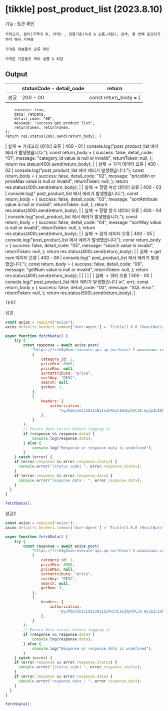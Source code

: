 # [tikkle] post_product_list (2023.8.10)

기능 : 토큰 확인

    카테고리, 필터(가격대 위, 아래) , 정렬기준(속성 & 오름,내림), 검색, 몇 번째 로딩인지 까지 해서 가져옴

    가져온 정보들의 오류 확인

    가져온 기준들로 쿼리 실행 & 리턴

## Output

|  | statusCode - detail_code | return |
| --- | --- | --- |
| 성공 | 200 - 00 | const return_body = {
		success: true,
		data: retData,
		detail_code: "00",
		message: "success get product list",
		returnToken: returnToken,
	};
	return res.status(200).send(return_body); |
| 실패 
→ 카테고리 데이터 오류 | 400 - 01 | console.log("post_product_list 에서 에러가 발생했습니다.");
const return_body = {
success: false,
detail_code: "01",
message: "category_id value is null or invalid",
returnToken: null,
};
return res.status(400).send(return_body); |
| 실패 
→ 가격 데이터 오류 | 400 - 02 | console.log("post_product_list 에서 에러가 발생했습니다.");
const return_body = {
success: false,
detail_code: "02",
message: "priceMin or priceMax value is null or invalid",
returnToken: null,
};
return res.status(400).send(return_body); |
| 실패 
→  정렬 속성 데이터 오류 | 400 - 03 | console.log(" post_product_list 에서 에러가 발생했습니다.");
const return_body = {
success: false,
detail_code: "03",
message: "sortAttribute value is null or invalid",
returnToken: null,
};
return res.status(400).send(return_body); |
| 실패 
→ 정렬 방식 데이터 오류 | 400 - 04 | console.log("post_product_list 에서 에러가 발생했습니다.");
const return_body = {
success: false,
detail_code: "04",
message: "sortWay value is null or invalid",
returnToken: null,
};
return res.status(400).send(return_body); |
| 실패 
→ 검색 데이터 오류 | 400 - 05 | console.log("post_product_list 에서 에러가 발생했습니다.");
const return_body = {
success: false,
detail_code: "05",
message: "search value is invalid",
returnToken: null,
};
return res.status(400).send(return_body); |
| 실패 
→ get num 데이터 오류 | 400 - 06 | console.log(" post_product_list 에서 에러가 발생했습니다.");
const return_body = {
success: false,
detail_code: "06",
message: "getNum value is null or invalid",
returnToken: null,
};
return res.status(400).send(return_body); |
|  |  |  |
| 실패 
→ 쿼리 오류 | 500 - 00 | console.log(" post_product_list 에서 에러가 발생했습니다.\n", err);
const return_body = {
success: false,
detail_code: "00",
message: "SQL error",
returnToken: null,
};
return res.status(500).send(return_body); |

TEST

성공

```jsx
const axios = require("axios");
axios.defaults.headers.common['User-Agent'] = 'Tickle/1.0.0 (ReactNative; HwAzefScFOQ0kSJ)';

async function fetchData() {
	try {
		const response = await axios.post(
			"https://frrk5g3voe.execute-api.ap-northeast-2.amazonaws.com/dev/post_product_list",
			{
				category_id: 1,
				priceMin: 6000,
				priceMax: null,
				sortAttribute: "price",
				sortWay: "DESC",
				search: null,
				getNum: 1,
			},
			{
				headers: {
					authorization:
						"eyJhbGciOiJIUzI1NiIsInR5cCI6IkpXVCJ9.eyJpZCI6NSwiaWF0IjoxNjkwNTIwNzQ2LCJleHAiOjE2OTA1MjE2NDYsImlzcyI6IkxpRm9saSJ9.w-4NVe-YbhdeXUPKmiZpOZMi8it_FmwNp3jrbIYh4ME,eyJhbGciOiJIUzI1NiIsInR5cCI6IkpXVCJ9.eyJpZCI6NSwiaWF0IjoxNjkwNTIwNzQ2LCJleHAiOjE2OTMxMTI3NDYsImlzcyI6IkxpRm9saSJ9.Cl7fT5xT3VxAwpL7QbL8k7z9vaFkaWXr6iDlgReYo0o",
				},
			}
		);
		// Ensure data exists before logging it
		if (response && response.data) {
			console.log(response.data);
		} else {
			console.log("Response or response data is undefined");
		}
	} catch (error) {
    if (error.response && error.response.status) {
      console.error("[status code] ", error.response.status);
    }
    if (error.response && error.response.data) {
      console.error("response data : ", error.response.data);
    }
  }
}

fetchData();
```

성공2

```jsx
const axios = require("axios");
axios.defaults.headers.common['User-Agent'] = 'Tickle/1.0.0 (ReactNative; HwAzefScFOQ0kSJ)';

async function fetchData() {
	try {
		const response = await axios.post(
			"https://frrk5g3voe.execute-api.ap-northeast-2.amazonaws.com/dev/post_product_list",
			{
				category_id: 1,
				priceMin: 6000,
				priceMax: null,
				sortAttribute: "price",
				sortWay: "DESC",
				search: null,
				getNum: 3,
			},
			{
				headers: {
					authorization:
						"eyJhbGciOiJIUzI1NiIsInR5cCI6IkpXVCJ9.eyJpZCI6NSwiaWF0IjoxNjkwNTIwNzQ2LCJleHAiOjE2OTA1MjE2NDYsImlzcyI6IkxpRm9saSJ9.w-4NVe-YbhdeXUPKmiZpOZMi8it_FmwNp3jrbIYh4ME,eyJhbGciOiJIUzI1NiIsInR5cCI6IkpXVCJ9.eyJpZCI6NSwiaWF0IjoxNjkwNTIwNzQ2LCJleHAiOjE2OTMxMTI3NDYsImlzcyI6IkxpRm9saSJ9.Cl7fT5xT3VxAwpL7QbL8k7z9vaFkaWXr6iDlgReYo0o",
				},
			}
		);
		// Ensure data exists before logging it
		if (response && response.data) {
			console.log(response.data);
		} else {
			console.log("Response or response data is undefined");
		}
	} catch (error) {
    if (error.response && error.response.status) {
      console.error("[status code] ", error.response.status);
    }
    if (error.response && error.response.data) {
      console.error("response data : ", error.response.data);
    }
  }
}

fetchData();
```